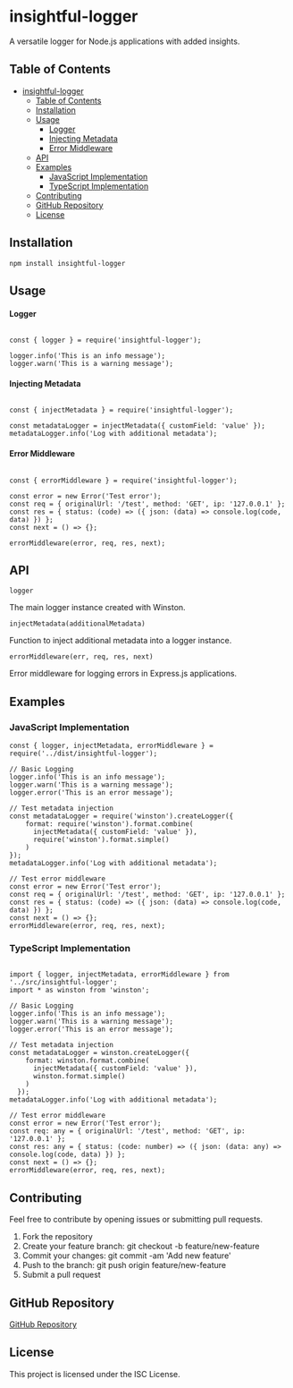 # insightful-logger

A versatile logger for Node.js applications with added insights.

## Table of Contents

- [insightful-logger](#insightful-logger)
  - [Table of Contents](#table-of-contents)
  - [Installation](#installation)
  - [Usage](#usage)
      - [Logger](#logger)
      - [Injecting Metadata](#injecting-metadata)
      - [Error Middleware](#error-middleware)
  - [API](#api)
  - [Examples](#examples)
    - [JavaScript Implementation](#javascript-implementation)
    - [TypeScript Implementation](#typescript-implementation)
  - [Contributing](#contributing)
  - [GitHub Repository](#github-repository)
  - [License](#license)

## Installation

```npm install insightful-logger```

## Usage

#### Logger

```

const { logger } = require('insightful-logger');

logger.info('This is an info message');
logger.warn('This is a warning message');

```

#### Injecting Metadata

```

const { injectMetadata } = require('insightful-logger');

const metadataLogger = injectMetadata({ customField: 'value' });
metadataLogger.info('Log with additional metadata');

```

#### Error Middleware

```

const { errorMiddleware } = require('insightful-logger');

const error = new Error('Test error');
const req = { originalUrl: '/test', method: 'GET', ip: '127.0.0.1' };
const res = { status: (code) => ({ json: (data) => console.log(code, data) }) };
const next = () => {};

errorMiddleware(error, req, res, next);

```

## API

`logger`

The main logger instance created with Winston.

`injectMetadata(additionalMetadata)`

Function to inject additional metadata into a logger instance.

`errorMiddleware(err, req, res, next)`

Error middleware for logging errors in Express.js applications.

## Examples

### JavaScript Implementation

```
const { logger, injectMetadata, errorMiddleware } = require('../dist/insightful-logger');

// Basic Logging
logger.info('This is an info message');
logger.warn('This is a warning message');
logger.error('This is an error message');

// Test metadata injection
const metadataLogger = require('winston').createLogger({
    format: require('winston').format.combine(
      injectMetadata({ customField: 'value' }),
      require('winston').format.simple()
    )
});
metadataLogger.info('Log with additional metadata');
  
// Test error middleware
const error = new Error('Test error');
const req = { originalUrl: '/test', method: 'GET', ip: '127.0.0.1' };
const res = { status: (code) => ({ json: (data) => console.log(code, data) }) };
const next = () => {};
errorMiddleware(error, req, res, next);

```

### TypeScript Implementation

```

import { logger, injectMetadata, errorMiddleware } from '../src/insightful-logger';
import * as winston from 'winston';

// Basic Logging
logger.info('This is an info message');
logger.warn('This is a warning message');
logger.error('This is an error message');

// Test metadata injection
const metadataLogger = winston.createLogger({
    format: winston.format.combine(
      injectMetadata({ customField: 'value' }),
      winston.format.simple()
    )
  });
metadataLogger.info('Log with additional metadata');
  
// Test error middleware
const error = new Error('Test error');
const req: any = { originalUrl: '/test', method: 'GET', ip: '127.0.0.1' };
const res: any = { status: (code: number) => ({ json: (data: any) => console.log(code, data) }) };
const next = () => {};
errorMiddleware(error, req, res, next);

```

## Contributing

Feel free to contribute by opening issues or submitting pull requests.

1) Fork the repository
2) Create your feature branch: git checkout -b feature/new-feature
3) Commit your changes: git commit -am 'Add new feature'
4) Push to the branch: git push origin feature/new-feature
5) Submit a pull request

## GitHub Repository

[GitHub Repository](https://github.com/abhinavmaharana/insightful-logger)

## License

This project is licensed under the ISC License.